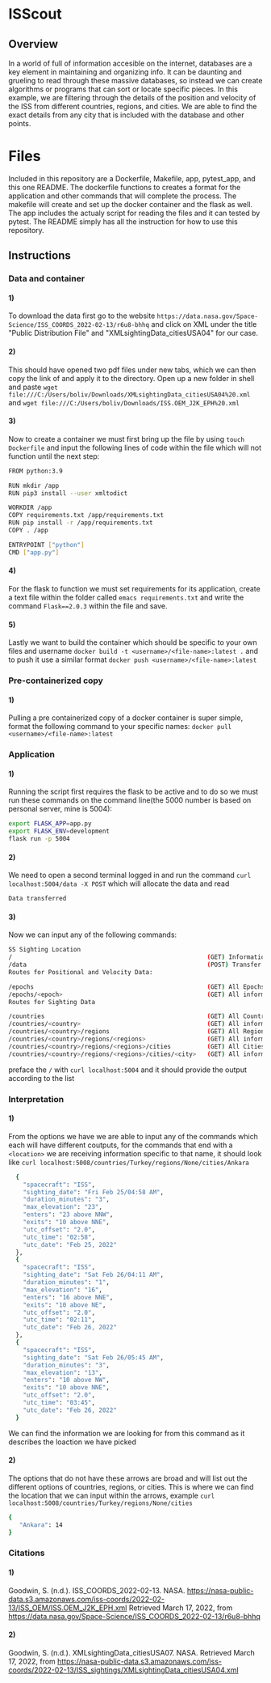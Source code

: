 # ISScout
## Overview
In a world of full of information accesible on the internet, databases are a key element in maintaining
and organizing info. It can be daunting and grueling to read through these massive databases, so instead
we can create algorithms or programs that can sort or locate specific pieces. In this example, we are 
filtering through the details of the position and velocity of the ISS from different countries, regions, 
and cities. We are able to find the exact details from any city that is included with the database and other
points.
# Files
Included in this repository are a Dockerfile, Makefile, app, pytest_app, and this one README. The dockerfile 
functions to creates a format for the application and other commands that will complete the process. The makefile 
will create and set up the docker container and the flask as well. The app includes the actualy script for reading
the files and it can tested by pytest. The README simply has all the instruction for how to use this repository.
## Instructions
### Data and container
#### 1)
To download the data first go to the website `https://data.nasa.gov/Space-Science/ISS_COORDS_2022-02-13/r6u8-bhhq` and click on XML under the title "Public Distribution File" and "XMLsightingData_citiesUSA04" for our case.
#### 2)
This should have opened two pdf files under new tabs, which we can then copy the link of and apply it to the directory. Open up a new folder in shell and paste `wget file:///C:/Users/boliv/Downloads/XMLsightingData_citiesUSA04%20.xml` and `wget file:///C:/Users/boliv/Downloads/ISS.OEM_J2K_EPH%20.xml`
#### 3)
Now to create a container we must first bring up the file by using `touch Dockerfile` and input the following lines of code within the file which will not function until the next step:
```BASH
FROM python:3.9

RUN mkdir /app
RUN pip3 install --user xmltodict

WORKDIR /app
COPY requirements.txt /app/requirements.txt
RUN pip install -r /app/requirements.txt
COPY . /app

ENTRYPOINT ["python"]
CMD ["app.py"]
``` 
#### 4)
For the flask to function we must set requirements for its application, create a text file within the folder called `emacs requirements.txt` and write the command `Flask==2.0.3` within the file and save.
#### 5) 
Lastly we want to build the container which should be specific to your own files and username `docker build -t <username>/<file-name>:latest .` and to push it use a similar format `docker push <username>/<file-name>:latest`
### Pre-containerized copy
#### 1)
Pulling a pre containerized copy of a docker container is super simple, format the following command to your specific names: `docker pull <username>/<file-name>:latest`
### Application
#### 1)
Running the script first requires the flask to be active and to do so we must run these commands on the command line(the 5000 number is based on personal server, mine is 5004):
```BASH
export FLASK_APP=app.py
export FLASK_ENV=development
flask run -p 5004
```
#### 2)
We need to open a second terminal logged in and run the command `curl localhost:5004/data -X POST` which will allocate the data and read
```BASH
Data transferred
```
#### 3)
Now we can input any of the following commands:
```BASH
SS Sighting Location
/                                                      (GET) Information on how to interact with the application
/data                                                  (POST) Transfer data from file
Routes for Positional and Velocity Data:

/epochs                                                (GET) All Epochs in the positional data
/epochs/<epoch>                                        (GET) All information about a specific Epoch in the positional data
Routes for Sighting Data

/countries                                             (GET) All Countries from the sighting data
/countries/<country>                                   (GET) All information about a specific Country in the sighting data
/countries/<country>/regions                           (GET) All Regions associated with a given Country in the sighting data
/countries/<country>/regions/<regions>                 (GET) All information about a specific Region in the sighting data
/countries/<country>/regions/<regions>/cities          (GET) All Cities associated with a given Country and Region in the sighting data
/countries/<country>/regions/<regions>/cities/<city>   (GET) All information about a specific City in the sighting data
```
preface the `/` with `curl localhost:5004` and it should provide the output according to the list
### Interpretation
#### 1)
From the options we have we are able to input any of the commands which each will have different coutputs, for the commands that end with a `<location>` we are receiving information specific to that name, it should look like `curl localhost:5008/countries/Turkey/regions/None/cities/Ankara`
```BASH
  {
    "spacecraft": "ISS",
    "sighting_date": "Fri Feb 25/04:58 AM",
    "duration_minutes": "3",
    "max_elevation": "23",
    "enters": "23 above NNW",
    "exits": "10 above NNE",
    "utc_offset": "2.0",
    "utc_time": "02:58",
    "utc_date": "Feb 25, 2022"
  },
  {
    "spacecraft": "ISS",
    "sighting_date": "Sat Feb 26/04:11 AM",
    "duration_minutes": "1",
    "max_elevation": "16",
    "enters": "16 above NNE",
    "exits": "10 above NE",
    "utc_offset": "2.0",
    "utc_time": "02:11",
    "utc_date": "Feb 26, 2022"
  },
  {
    "spacecraft": "ISS",
    "sighting_date": "Sat Feb 26/05:45 AM",
    "duration_minutes": "3",
    "max_elevation": "13",
    "enters": "10 above NW",
    "exits": "10 above NNE",
    "utc_offset": "2.0",
    "utc_time": "03:45",
    "utc_date": "Feb 26, 2022"
  }
```
We can find the information we are looking for from this command as it describes the loaction we have picked
#### 2)
The options that do not have these arrows are broad and will list out the different options of countries, regions, or cities. This is where we can find the location that we can input within the arrows, example `curl localhost:5008/countries/Turkey/regions/None/cities`
```BASH
{
   "Ankara": 14
}
```
### Citations
#### 1)
Goodwin, S. (n.d.). ISS_COORDS_2022-02-13. NASA. https://nasa-public-data.s3.amazonaws.com/iss-coords/2022-02-13/ISS_OEM/ISS.OEM_J2K_EPH.xml Retrieved March 17, 2022, from https://data.nasa.gov/Space-Science/ISS_COORDS_2022-02-13/r6u8-bhhq
#### 2)
Goodwin, S. (n.d.). XMLsightingData_citiesUSA07. NASA. Retrieved March 17, 2022, from https://nasa-public-data.s3.amazonaws.com/iss-coords/2022-02-13/ISS_sightings/XMLsightingData_citiesUSA04.xml
